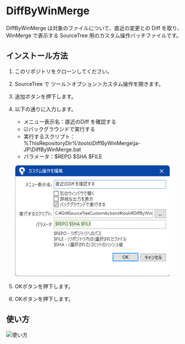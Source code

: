 # DiffByWinMerge

DiffByWinMerge は対象のファイルについて、直近の変更との Diff を取り、WinMerge で表示する SourceTree 用のカスタム操作バッチファイルです。

## インストール方法

1. このリポジトリをクローンしてください。

2. SourceTree で ツール＞オプション＞カスタム操作を開きます。

3. 追加ボタンを押下します。

4. 以下の通りに入力します。

	* メニュー表示名：直近のDiff を確認する
	* ☑バックグラウンドで実行する
	* 実行するスクリプト：%ThisRepositoryDir%\tools\DiffByWinMerge\ja-JP\DiffByWinMerge.bat
	* パラメータ：$REPO $SHA $FILE 

	![カスタム操作を編集](assets/2023-01-13-20-58-51.png)

5. OKボタンを押下します。

6. OKボタンを押下します。

## 使い方

![使い方](assets/HowToUse.gif)